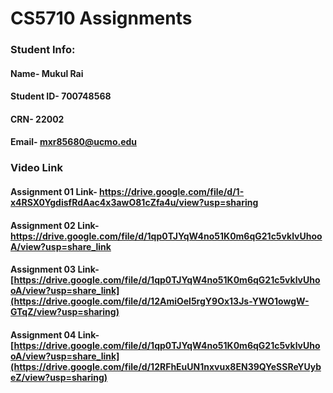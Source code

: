 # CS5710 Assignments
 ### Student Info:
  #### Name- Mukul Rai
  #### Student ID- 700748568
  #### CRN- 22002
  #### Email- mxr85680@ucmo.edu
 
 ### Video Link
 #### Assignment 01 Link-  https://drive.google.com/file/d/1-x4RSX0YgdisfRdAac4x3awO81cZfa4u/view?usp=sharing
 #### Assignment 02 Link-  https://drive.google.com/file/d/1qp0TJYqW4no51K0m6qG21c5vklvUhooA/view?usp=share_link
  #### Assignment 03 Link-  [https://drive.google.com/file/d/1qp0TJYqW4no51K0m6qG21c5vklvUhooA/view?usp=share_link](https://drive.google.com/file/d/12AmiOel5rgY9Ox13Js-YWO1owgW-GTqZ/view?usp=sharing)
  #### Assignment 04 Link-  [https://drive.google.com/file/d/1qp0TJYqW4no51K0m6qG21c5vklvUhooA/view?usp=share_link](https://drive.google.com/file/d/12RFhEuUN1nxvux8EN39QYeSSReYUybeZ/view?usp=sharing)
 

 
